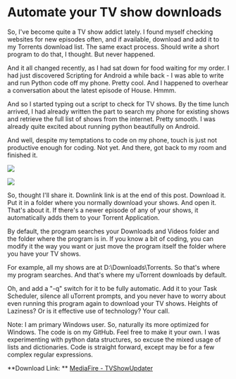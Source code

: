 # Automate your TV show downloads

<!--[options]
name: Automate your TV show downloads
date: 2011-12-29T00:00:00.000Z
url: 2011/12/automate-your-tv-show-downloads.html
tags: []
-->

So, I've become quite a TV show addict lately. I found myself checking websites for new episodes often, and if available, download and add it to my Torrents download list. The same exact process. Should write a short program to do that, I thought. But never happened.

And it all changed recently, as I had sat down for food waiting for my order. I had just discovered Scripting for Android a while back - I was able to write and run Python code off my phone. Pretty cool. And I happened to overhear a conversation about the latest episode of House. Hmmm.

And so I started typing out a script to check for TV shows. By the time lunch arrived, I had already written the part to search my phone for existing shows and retrieve the full list of shows from the internet. Pretty smooth. I was already quite excited about running python beautifully on Android.

And well, despite my temptations to code on my phone, touch is just not productive enough for coding. Not yet. And there, got back to my room and finished it.

[![](http://1.bp.blogspot.com/-gwunt2vVy_w/TvyOrBVkLWI/AAAAAAAAAG0/KNM9EXAGC34/s640/Untitled2.png)](http://1.bp.blogspot.com/-gwunt2vVy_w/TvyOrBVkLWI/AAAAAAAAAG0/KNM9EXAGC34/s1600/Untitled2.png)

[![](http://2.bp.blogspot.com/-zpOOo3K7Tws/TvyObRNE84I/AAAAAAAAAGs/thteWE5OkCE/s640/Untitled.png)](http://2.bp.blogspot.com/-zpOOo3K7Tws/TvyObRNE84I/AAAAAAAAAGs/thteWE5OkCE/s1600/Untitled.png)

So, thought I'll share it. Downlink link is at the end of this post. Download it. Put it in a folder where you normally download your shows. And open it. That's about it. If there's a newer episode of any of your shows, it automatically adds them to your Torrent Application.

By default, the program searches your Downloads and Videos folder and the folder where the program is in. If you know a bit of coding, you can modify it the way you want or just move the program itself the folder where you have your TV shows.

For example, all my shows are at D:\Downloads\Torrents\. So that's where my program searches. And that's where my uTorrent downloads by default.

Oh, and add a "-q" switch for it to be fully automatic. Add it to your Task Scheduler, silence all uTorrent prompts, and you never have to worry about even running this program again to download your TV shows. Heights of Laziness? Or is it effective use of technology? Your call.

Note: I am primary Windows user. So, naturally its more optimized for Windows. The code is on my GitHub. Feel free to make it your own. I was experimenting with python data structures, so excuse the mixed usage of lists and dictionaries. Code is straight forward, except may be for a few complex regular expressions.

**Download Link: ** [MediaFire - TVShowUpdater](http://www.mediafire.com/?2nxcg5vseol9996)